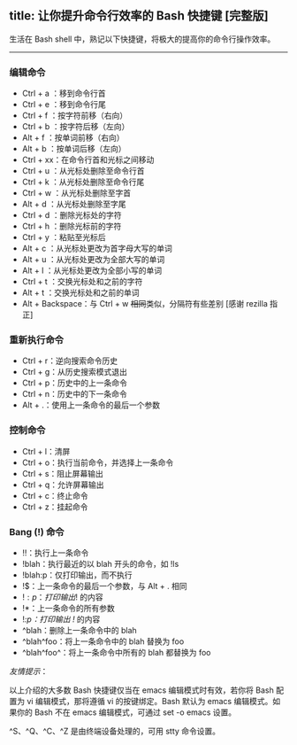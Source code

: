 
title:  让你提升命令行效率的 Bash 快捷键 [完整版]
---

生活在 Bash shell 中，熟记以下快捷键，将极大的提高你的命令行操作效率。

---

### 编辑命令

* Ctrl + a ：移到命令行首
* Ctrl + e ：移到命令行尾
* Ctrl + f ：按字符前移（右向）
* Ctrl + b ：按字符后移（左向）
* Alt + f ：按单词前移（右向）
* Alt + b ：按单词后移（左向）
* Ctrl + xx：在命令行首和光标之间移动
* Ctrl + u ：从光标处删除至命令行首
* Ctrl + k ：从光标处删除至命令行尾
* Ctrl + w ：从光标处删除至字首
* Alt + d ：从光标处删除至字尾
* Ctrl + d ：删除光标处的字符
* Ctrl + h ：删除光标前的字符
* Ctrl + y ：粘贴至光标后
* Alt + c ：从光标处更改为首字母大写的单词
* Alt + u ：从光标处更改为全部大写的单词
* Alt + l ：从光标处更改为全部小写的单词
* Ctrl + t ：交换光标处和之前的字符
* Alt + t ：交换光标处和之前的单词
* Alt + Backspace：与 Ctrl + w ~~相同~~类似，分隔符有些差别 [感谢 rezilla 指正]

### 重新执行命令

* Ctrl + r：逆向搜索命令历史
* Ctrl + g：从历史搜索模式退出
* Ctrl + p：历史中的上一条命令
* Ctrl + n：历史中的下一条命令
* Alt + .：使用上一条命令的最后一个参数


### 控制命令

* Ctrl + l：清屏
* Ctrl + o：执行当前命令，并选择上一条命令
* Ctrl + s：阻止屏幕输出
* Ctrl + q：允许屏幕输出
* Ctrl + c：终止命令
* Ctrl + z：挂起命令

### Bang (!) 命令

* !!：执行上一条命令
* !blah：执行最近的以 blah 开头的命令，如 !ls
* !blah:p：仅打印输出，而不执行
* !$：上一条命令的最后一个参数，与 Alt + . 相同
* !$:p：打印输出 !$ 的内容
* !*：上一条命令的所有参数
* !*:p：打印输出 !* 的内容
* ^blah：删除上一条命令中的 blah
* ^blah^foo：将上一条命令中的 blah 替换为 foo
* ^blah^foo^：将上一条命令中所有的 blah 都替换为 foo

_友情提示_：

以上介绍的大多数 Bash 快捷键仅当在 emacs 编辑模式时有效，若你将 Bash 配置为 vi 编辑模式，那将遵循 vi 的按键绑定。Bash 默认为 emacs 编辑模式。如果你的 Bash 不在 emacs 编辑模式，可通过 set -o emacs 设置。

^S、^Q、^C、^Z 是由终端设备处理的，可用 stty 命令设置。

